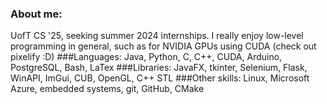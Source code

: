 ### About me:
UofT CS '25, seeking summer 2024 internships. I really enjoy low-level programming in general, such as for NVIDIA GPUs using CUDA (check out pixelify :D)
###Languages: 
Java, Python, C, C++, CUDA, Arduino, PostgreSQL, Bash, LaTex
###Libraries: 
JavaFX, tkinter, Selenium, Flask, WinAPI, ImGui, CUB, OpenGL, C++ STL
###Other skills: 
Linux, Microsoft Azure, embedded systems, git, GitHub, CMake
